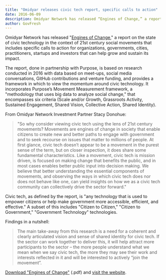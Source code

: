 ```yaml
---
title: "Omidyar releases civic tech report, specific calls to action"
date: 2016-06-09
description: Omidyar Network has released “Engines of Change,” a report on the state of civic technology in the context of 21st century social movements that includes specific calls to action for organizations, governments, cities, practitioners, startups and investors that can help grow and sustain its impact.
author: GovFresh
---
```




Omidyar Network has released "<a href="http://enginesofchange.omidyar.com/">Engines of Change</a>," a report on the state of civic technology in the context of 21st century social movements that includes specific calls to action for organizations, governments, cities, practitioners, startups and investors that can help grow and sustain its impact.

The report, done in partnership with Purpose, is based on research conducted in 2016 with data based on meet-ups, social media conversations, GitHub contributions and venture funding, and provides a framework in which to view the momentum around civic technology. It incorporates Purpose’s Movement Measurement framework, a "methodology that uses big data to analyze social change," that encompasses six criteria (Scale and/or Growth, Grassroots Activity, Sustained Engagement, Shared Vision, Collective Action, Shared Identity).

From Omidyar Network Investment Partner Stacy Donohue:

<blockquote>"So why consider viewing civic tech using the lens of 21st century movements? Movements are engines of change in society that enable citizens to create new and better paths to engage with government and to seek recourse on issues that matter to millions of people. At first glance, civic tech doesn’t appear to be a movement in the purest sense of the term, but on closer inspection, it does share some fundamental characteristics. Like a movement, civic tech is mission driven, is focused on making change that benefits the public, and in most cases enables better public input into decision making. We believe that better understanding the essential components of movements, and observing the ways in which civic tech does nor does not behave like one, can yield insights on how we as a civic tech community can collectively drive the sector forward."
</blockquote>

Civic tech, as defined by the report, is "any technology that is used to empower citizens or help make government more accessible, efficient, and effective." A subset of this includes "Citizen to Citizen," "Citizen to Government," "Government Technology" technologies.

Findings in a nutshell:

<blockquote>The main take-away from this research is a need for a coherent and clearly articulated vision and sense of shared identity for civic tech. If the sector can work together to deliver this, it will help attract more participants to the sector – the more people understand what we mean when we say civic tech, the more they may see their work and interests reflected in it and will be interested to actively “join the movement”.</blockquote>

<a href="http://enginesofchange.omidyar.com/docs/OmidyarEnginesOfChange.pdf">Download "Engines of Change"</a> (.pdf) and <a href="http://enginesofchange.omidyar.com/">visit the website</a>.
